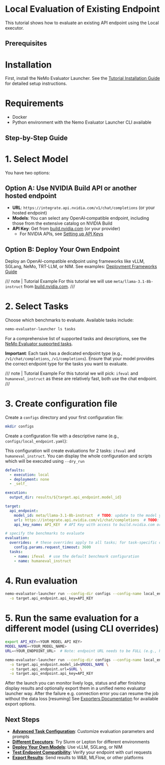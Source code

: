 # Local Evaluation of Existing Endpoint

This tutorial shows how to evaluate an existing API endpoint using the Local executor.

## Prerequisites

# Installation
First, install the NeMo Evaluator Launcher. See the [Tutorial Installation Guide](../tutorial.md#1-install-the-launcher) for detailed setup instructions.

# Requirements
- Docker
- Python environment with the Nemo Evaluator Launcher CLI available

## Step-by-Step Guide

# 1. Select Model

You have two options:

## Option A: Use NVIDIA Build API or another hosted endpoint
- **URL**: `https://integrate.api.nvidia.com/v1/chat/completions` (or your hosted endpoint)
- **Models**: You can select any OpenAI‑compatible endpoint, including those from the extensive catalog on NVIDIA Build
- **API Key**: Get from [build.nvidia.com](https://build.nvidia.com/meta/llama-3_1-8b-instruct) (or your provider)
  - For NVIDIA APIs, see [Setting up API Keys](https://docs.omniverse.nvidia.com/guide-sdg/latest/setup.html#preview-and-set-up-an-api-key)

## Option B: Deploy Your Own Endpoint
Deploy an OpenAI-compatible endpoint using frameworks like vLLM, SGLang, NeMo, TRT-LLM, or NIM. See examples: [Deployment Frameworks Guide](deployments/deployment-frameworks-guide.md)

/// note | Tutorial Example
For this tutorial we will use `meta/llama-3.1-8b-instruct` from [build.nvidia.com](https://build.nvidia.com/meta/llama-3_1-8b-instruct).
///

# 2. Select Tasks

Choose which benchmarks to evaluate. Available tasks include:

```bash
nemo-evaluator-launcher ls tasks
```

For a comprehensive list of supported tasks and descriptions, see the [NeMo Evaluator supported tasks](../../nemo-evaluator/reference/containers.md).

**Important**: Each task has a dedicated endpoint type (e.g., `/v1/chat/completions`, `/v1/completions`). Ensure that your model provides the correct endpoint type for the tasks you want to evaluate.

/// note | Tutorial Example
For this tutorial we will pick: `ifeval` and `humaneval_instruct` as these are relatively fast, both use the chat endpoint.
///


# 3. Create configuration file

Create a `configs` directory and your first configuration file:

```bash
mkdir configs
```

Create a configuration file with a descriptive name (e.g., `configs/local_endpoint.yaml`):

This configuration will create evaluations for 2 tasks: `ifeval` and `humaneval_instruct`. You can display the whole configuration and scripts which will be executed using `--dry_run`

```yaml
defaults:
  - execution: local
  - deployment: none
  - _self_

execution:
  output_dir: results/${target.api_endpoint.model_id}

target:
  api_endpoint:
    model_id: meta/llama-3.1-8b-instruct  # TODO: update to the model you want to evaluate
    url: https://integrate.api.nvidia.com/v1/chat/completions  # TODO: update to the endpoint you want to evaluate
    api_key_name: API_KEY  # API Key with access to build.nvidia.com or model of your choice

# specify the benchmarks to evaluate
evaluation:
  overrides:  # these overrides apply to all tasks; for task-specific overrides, use the `overrides` field
    config.params.request_timeout: 3600
  tasks:
    - name: ifeval  # use the default benchmark configuration
    - name: humaneval_instruct
```

# 4. Run evaluation

```bash
nemo-evaluator-launcher run --config-dir configs --config-name local_endpoint \
  -o target.api_endpoint.api_key=API_KEY
```

# 5. Run  the same evaluation for a different model (using CLI overrides)

```bash
export API_KEY=<YOUR MODEL API KEY>
MODEL_NAME=<YOUR_MODEL_NAME>
URL=<YOUR_ENDPOINT_URL>  # Note: endpoint URL needs to be FULL (e.g., https://api.example.com/v1/chat/completions)

nemo-evaluator-launcher run --config-dir configs --config-name local_endpoint \
  -o target.api_endpoint.model_id=$MODEL_NAME \
  -o target.api_endpoint.url=$URL \
  -o target.api_endpoint.api_key=API_KEY
```

After the launch you can monitor lively logs, status and after finishing display results and optionally export them in a unified nemo evaluator launcher way. After the failure e.g. connection error you can resume the job without the data loss [resuming] See [Exporters Documentation](nemo-evaluator-launcher/exporters/overview.md) for available export options.

## Next Steps

- **[Advanced Task Configuration](nemo-evaluator-launcher/configuration/evaluation/index.md)**: Customize evaluation parameters and prompts
- **[Different Executors](nemo-evaluator-launcher/executors/overview.md)**: Try Slurm or Lepton for different environments
- **[Deploy Your Own Models](deployments/deployment_frameworks_guide.md)**: Use vLLM, SGLang, or NIM
- **[Test Endpoint Compatibility](deployments/testing-endpoint-oai-compatibility.md)**: Verify your endpoint with curl requests
- **[Export Results](nemo-evaluator-launcher/exporters/overview.md)**: Send results to W&B, MLFlow, or other platforms 